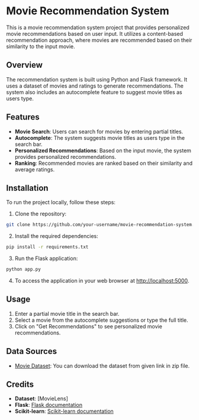 # Movie Recommendation System

This is a movie recommendation system project that provides personalized movie recommendations based on user input. It utilizes a content-based recommendation approach, where movies are recommended based on their similarity to the input movie.

## Overview

The recommendation system is built using Python and Flask framework. It uses a dataset of movies and ratings to generate recommendations. The system also includes an autocomplete feature to suggest movie titles as users type.

## Features

- **Movie Search**: Users can search for movies by entering partial titles.
- **Autocomplete**: The system suggests movie titles as users type in the search bar.
- **Personalized Recommendations**: Based on the input movie, the system provides personalized recommendations.
- **Ranking**: Recommended movies are ranked based on their similarity and average ratings.

## Installation

To run the project locally, follow these steps:

1. Clone the repository:

```bash
git clone https://github.com/your-username/movie-recommendation-system.git
```

2. Install the required dependencies:

```bash
pip install -r requirements.txt
```

3. Run the Flask application:

```bash
python app.py
```

4. To access the application in your web browser at [http://localhost:5000](http://localhost:5000).

## Usage

1. Enter a partial movie title in the search bar.
2. Select a movie from the autocomplete suggestions or type the full title.
3. Click on "Get Recommendations" to see personalized movie recommendations.

## Data Sources

- [Movie Dataset]([ink-to-movie-dataset](https://files.grouplens.org/datasets/movielens/ml-10m.zip)): You can download the dataset from given link in zip file.

## Credits

- **Dataset**: [MovieLens]
- **Flask**: [Flask documentation](https://flask.palletsprojects.com/)
- **Scikit-learn**: [Scikit-learn documentation](https://scikit-learn.org/stable/)
